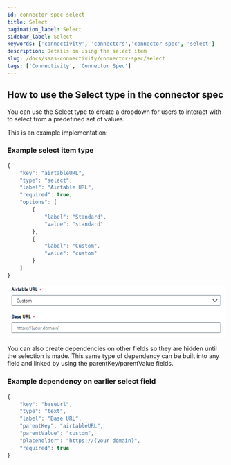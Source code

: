 ```yaml
---
id: connector-spec-select
title: Select
pagination_label: Select
sidebar_label: Select
keywords: ['connectivity', 'connectors','connector-spec', 'select']
description: Details on using the select item
slug: /docs/saas-connectivity/connector-spec/select
tags: ['Connectivity', 'Connector Spec']
---
```


## How to use the Select type in the connector spec
You can use the Select type to create a dropdown for users to interact with to select from a predefined set of values. 

This is an example implementation:

### Example select item type

```javascript
{
    "key": "airtableURL",
    "type": "select",
    "label": "Airtable URL",
    "required": true,
    "options": [
        {
            "label": "Standard",
            "value": "standard"
        },
        {
            "label": "Custom",
            "value": "custom"
        }
    ]
}
```
![select input type](../img/select.png)

You can also create dependencies on other fields so they are hidden until the selection is made. This same type of dependency can be built into any field and linked by using the parentKey/parentValue fields.

### Example dependency on earlier select field

```javascript
{
    "key": "baseUrl",
    "type": "text",
    "label": "Base URL",
    "parentKey": "airtableURL",
    "parentValue": "custom",
    "placeholder": "https://{your domain}",
    "required": true
}
```
